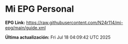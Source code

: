 # Mi EPG Personal

**EPG Link:** https://raw.githubusercontent.com/N24r114/mi-epg/main/guide.xml

**Última actualización:** Fri Jul 18 04:09:42 UTC 2025
